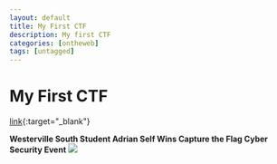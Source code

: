 ```yaml
---
layout: default
title: My First CTF
description: My first CTF
categories: [ontheweb]
tags: [untagged]
---
```


# My First CTF

[link](https://www.westerville.k12.oh.us/News/5886){:target="_blank"}

**Westerville South Student Adrian Self Wins Capture the Flag Cyber Security Event**
![](https://www.westerville.k12.oh.us/docs/_full_/district/news/2017-2018/capture%20the%20flag%203.jpg?id=566681&thumbwidth=200&fullwidth=900)
